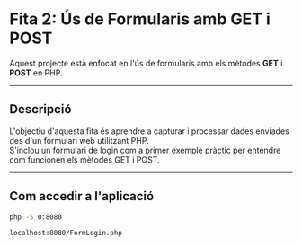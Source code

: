 # Fita 2: Ús de Formularis amb GET i POST

Aquest projecte està enfocat en l'ús de formularis amb els mètodes **GET** i **POST** en PHP.

---

## Descripció

L'objectiu d'aquesta fita és aprendre a capturar i processar dades enviades des d'un formulari web utilitzant PHP.  
S'inclou un formulari de login com a primer exemple pràctic per entendre com funcionen els mètodes GET i POST.

---

## Com accedir a l'aplicació


```bash
php -S 0:8080

localhost:8080/FormLogin.php
